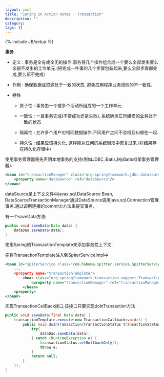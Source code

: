 ```yaml
---
layout: post
title: "Spring in Action notes : Transaction"
description: ""
category: 
tags: []
---
```

{% include JB/setup %}

__事务__

- 定义 : 事务是全有或全无的操作,事务将几个操作组合成一个要么全部发生要么全部不发生的工作单元.(把完成一件事的几个步骤包装起来,要么全部步骤都完成,要么都不完成)

- 作用 : 确保数据或资源处于一致的状态, 避免应用程序业务规则的不一致性.

- 特性

  - 原子性 : 事务由一个或多个活动所组成的一个工作单元

  - 一致性 : 一旦事务完成(不管成功还是失败), 系统确保它所建模的业务处于一致的状态

  - 隔离性 : 允许多个用户对相同数据操作,不同用户之间不会相互纠缠在一起.

  - 持久性 : 结果应该持久化, 这样能从任何的系统崩溃中恢复过来.(将结果存在持久化存储中)

使用事务管理器需先声明本地事务的支持(例如JDBC,iBatis,MyBatis框架事务管理器):

```XML
<bean id="transactionManager" class="org.springframework.jdbc.datasource.DataSourceTransactionManager">
    <property name="dataSource" ref="dataSource"/>
</bean>
```

dataSource是上下文文件中javax.sql.DataSource Bean, DataSourceTransactionManager通过DataSource调用java.sql.Connection管理事务.通过调用连接的commit()方法来提交事务.

有一个saveData方法:

```java
public void saveData(Data data) {
    dataDao.saveData(data);
}
```

使用Spring的TransactionTemplate来添加事务性上下文:

先将TransactionTemplate注入到SpiterServiceImpl中

```XML
<bean id="spiterService class="com.habuma.spitter.service.SpitterServiceImpl">
    ...
    <property name="transactionTemplate">
        <bean class="org.springframework.transaction.support.TransactionTemplate">
            <property name="transactionManager" ref="transactionManager" />
        </bean>
    <property>
</bean>
```

实现TransactionCallBack接口,该接口只要实现doInTransaction方法.

```java
public void saveData(final Data data) {
    transactionTemplate.execute(new TransactionCallback<void>() {
        public void doInTransaction(TransactionStatus transactionStatus) {
            try{
                dataDao.saveData(data);
            } catch (RuntimeException e) {
                transactionStatus.setRollbackOnly();
                throw e;
            }
            return null;
        }
    });
}
```
